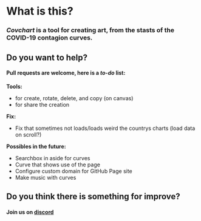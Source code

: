 # What is this?
### _Covchart_ is a tool for creating art, from the stasts of the COVID-19 contagion curves.

## Do you want to help?
#### Pull requests are welcome, here is a *to-do* list:
**Tools:**
- for create, rotate, delete, and copy (on canvas)
- for share the creation

**Fix:**
- Fix that sometimes not loads/loads weird the countrys charts (load data on scroll?)

**Possibles in the future:**
- Searchbox in aside for curves
- Curve that shows use of the page
- Configure custom domain for GitHub Page site
- Make music with curves

## Do you think there is something for improve?
#### Join us on [discord](https://discord.gg/Ssq4CD)
